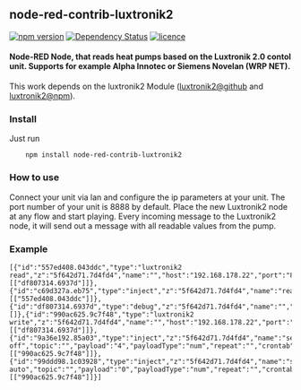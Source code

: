 ## node-red-contrib-luxtronik2
[![npm version](https://badge.fury.io/js/node-red-contrib-luxtronik2.svg)](https://badge.fury.io/js/node-red-contrib-luxtronik2)
[![Dependency Status](https://david-dm.org/coolchip/node-red-contrib-luxtronik2.svg)](https://david-dm.org/coolchip/node-red-contrib-luxtronik2)
[![licence](https://img.shields.io/npm/l/node-red-contrib-luxtronik2.svg)](https://www.npmjs.com/package/node-red-contrib-luxtronik2)

#### Node-RED Node, that reads heat pumps based on the Luxtronik 2.0 contol unit. Supports for example Alpha Innotec or Siemens Novelan (WRP NET).

This work depends on the luxtronik2 Module ([luxtronik2@github](https://github.com/coolchip/luxtronik2) and [luxtronik2@npm](https://www.npmjs.com/package/luxtronik2)).

### Install
Just run
```
    npm install node-red-contrib-luxtronik2
```

### How to use
Connect your unit via lan and configure the ip parameters at your unit. The port number of your unit is 8888 by default. Place the new Luxtronik2 node at any flow and start playing.
Every incoming message to the Luxtronik2 node, it will send out a message with all readable values from the pump.

### Example
```text
[{"id":"557ed408.043ddc","type":"luxtronik2 read","z":"5f642d71.7d4fd4","name":"","host":"192.168.178.22","port":"8888","x":320,"y":220,"wires":[["df807314.6937d"]]},{"id":"c69d327a.eb75","type":"inject","z":"5f642d71.7d4fd4","name":"read","topic":"","payload":"","payloadType":"date","repeat":"","crontab":"","once":false,"x":130,"y":220,"wires":[["557ed408.043ddc"]]},{"id":"df807314.6937d","type":"debug","z":"5f642d71.7d4fd4","name":"","active":true,"console":"false","complete":"false","x":510,"y":220,"wires":[]},{"id":"990ac625.9c7f48","type":"luxtronik2 write","z":"5f642d71.7d4fd4","name":"","host":"192.168.178.22","port":"8888","parameter":"heating_operation_mode","x":320,"y":300,"wires":[["df807314.6937d"]]},{"id":"9a36e192.85a03","type":"inject","z":"5f642d71.7d4fd4","name":"set off","topic":"","payload":"4","payloadType":"num","repeat":"","crontab":"","once":false,"x":130,"y":300,"wires":[["990ac625.9c7f48"]]},{"id":"99ddd98.1c03928","type":"inject","z":"5f642d71.7d4fd4","name":"set auto","topic":"","payload":"0","payloadType":"num","repeat":"","crontab":"","once":false,"x":130,"y":340,"wires":[["990ac625.9c7f48"]]}]
```
